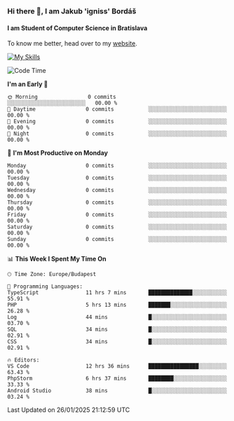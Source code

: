 ### Hi there 👋, I am Jakub 'igniss' Bordáš

#### I am Student of Computer Science in Bratislava
To know me better, head over to my [website](https://bordas.sk).

[![My Skills](https://skillicons.dev/icons?i=js,typescript,html,css,figma,svelte,vue,next,postgresql,nest,express,nodejs)](https://bordas.sk)


<!--START_SECTION:waka-->
![Code Time](http://img.shields.io/badge/Code%20Time-1%2C658%20hrs%2013%20mins-blue)

**I'm an Early 🐤** 

```text
🌞 Morning                0 commits           ░░░░░░░░░░░░░░░░░░░░░░░░░   00.00 % 
🌆 Daytime                0 commits           ░░░░░░░░░░░░░░░░░░░░░░░░░   00.00 % 
🌃 Evening                0 commits           ░░░░░░░░░░░░░░░░░░░░░░░░░   00.00 % 
🌙 Night                  0 commits           ░░░░░░░░░░░░░░░░░░░░░░░░░   00.00 % 
```
📅 **I'm Most Productive on Monday** 

```text
Monday                   0 commits           ░░░░░░░░░░░░░░░░░░░░░░░░░   00.00 % 
Tuesday                  0 commits           ░░░░░░░░░░░░░░░░░░░░░░░░░   00.00 % 
Wednesday                0 commits           ░░░░░░░░░░░░░░░░░░░░░░░░░   00.00 % 
Thursday                 0 commits           ░░░░░░░░░░░░░░░░░░░░░░░░░   00.00 % 
Friday                   0 commits           ░░░░░░░░░░░░░░░░░░░░░░░░░   00.00 % 
Saturday                 0 commits           ░░░░░░░░░░░░░░░░░░░░░░░░░   00.00 % 
Sunday                   0 commits           ░░░░░░░░░░░░░░░░░░░░░░░░░   00.00 % 
```


📊 **This Week I Spent My Time On** 

```text
🕑︎ Time Zone: Europe/Budapest

💬 Programming Languages: 
TypeScript               11 hrs 7 mins       ██████████████░░░░░░░░░░░   55.91 % 
PHP                      5 hrs 13 mins       ███████░░░░░░░░░░░░░░░░░░   26.28 % 
Log                      44 mins             █░░░░░░░░░░░░░░░░░░░░░░░░   03.70 % 
SQL                      34 mins             █░░░░░░░░░░░░░░░░░░░░░░░░   02.91 % 
CSS                      34 mins             █░░░░░░░░░░░░░░░░░░░░░░░░   02.91 % 

🔥 Editors: 
VS Code                  12 hrs 36 mins      ████████████████░░░░░░░░░   63.43 % 
PhpStorm                 6 hrs 37 mins       ████████░░░░░░░░░░░░░░░░░   33.33 % 
Android Studio           38 mins             █░░░░░░░░░░░░░░░░░░░░░░░░   03.24 % 
```


 Last Updated on 26/01/2025 21:12:59 UTC
<!--END_SECTION:waka-->

